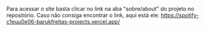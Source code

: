 Para acessar o site basta clicar no link na aba "sobre/about" do projeto no repositório.
Caso não consiga encontrar o link, aqui está ele: https://spotify-c1euu0e06-barukfreitas-projects.vercel.app/
